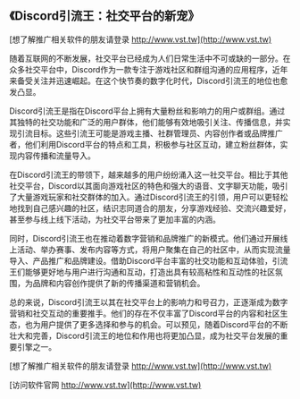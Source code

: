 ## **《Discord引流王：社交平台的新宠》**

[想了解推广相关软件的朋友请登录 http://www.vst.tw](http://www.vst.tw)

随着互联网的不断发展，社交平台已经成为人们日常生活中不可或缺的一部分。在众多社交平台中，Discord作为一款专注于游戏社区和群组沟通的应用程序，近年来备受关注并迅速崛起。在这个快节奏的数字化时代，Discord引流王的地位也愈发凸显。

Discord引流王是指在Discord平台上拥有大量粉丝和影响力的用户或群组。通过其独特的社交功能和广泛的用户群体，他们能够有效地吸引关注、传播信息，并实现引流目标。这些引流王可能是游戏主播、社群管理员、内容创作者或品牌推广者，他们利用Discord平台的特点和工具，积极参与社区互动，建立粉丝群体，实现内容传播和流量导入。

在Discord引流王的带领下，越来越多的用户纷纷涌入这一社交平台。相比于其他社交平台，Discord以其面向游戏社区的特色和强大的语音、文字聊天功能，吸引了大量游戏玩家和社交群体的加入。通过Discord引流王的引领，用户可以更轻松地找到自己感兴趣的社区，结识志同道合的朋友，分享游戏经验、交流兴趣爱好，甚至参与线上线下活动，为社交平台带来了更加丰富的内涵。

同时，Discord引流王也在推动着数字营销和品牌推广的新模式。他们通过开展线上活动、举办赛事、发布内容等方式，将用户聚集在自己的社区中，从而实现流量导入、产品推广和品牌建设。借助Discord平台丰富的社交功能和互动体验，引流王们能够更好地与用户进行沟通和互动，打造出具有较高粘性和互动性的社区氛围，为品牌和内容创作提供了新的传播渠道和营销机会。

总的来说，Discord引流王以其在社交平台上的影响力和号召力，正逐渐成为数字营销和社交互动的重要推手。他们的存在不仅丰富了Discord平台的内容和社区生态，也为用户提供了更多选择和参与的机会。可以预见，随着Discord平台的不断壮大和完善，Discord引流王的地位和作用也将更加凸显，成为社交平台发展的重要引擎之一。

[想了解推广相关软件的朋友请登录 http://www.vst.tw](http://www.vst.tw)


[访问软件官网 http://www.vst.tw](http://www.vst.tw)
